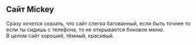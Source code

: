 ## Сайт Mickey
Сразу хочется сказать, что сайт слегка багованный, если быть точнее то если ты сидишь с телефона, то не открывается боковое меню.
<br>В целом сайт хороший, тёмный, красивый.
